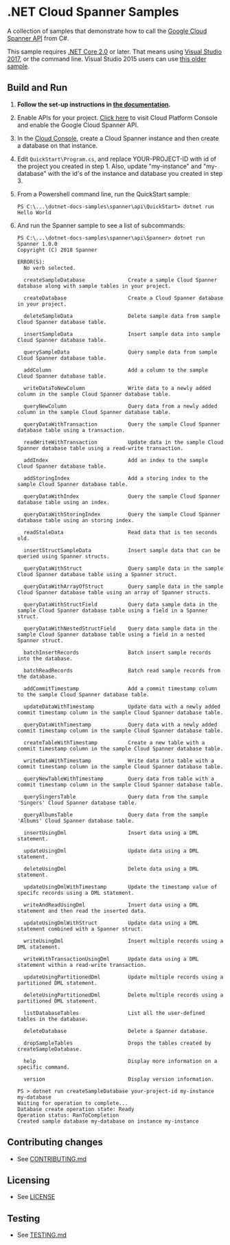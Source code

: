 # .NET Cloud Spanner Samples

A collection of samples that demonstrate how to call the
[Google Cloud Spanner API](https://cloud.google.com/spanner/docs/) from C#.

This sample requires [.NET Core 2.0](
    https://www.microsoft.com/net/core) or later.  That means using
[Visual Studio 2017](
    https://www.visualstudio.com/), or the command line.  Visual Studio 2015 users
can use [this older sample](
    https://github.com/GoogleCloudPlatform/dotnet-docs-samples/tree/vs2015/spanner/api).

## Build and Run

1.  **Follow the set-up instructions in [the documentation](https://cloud.google.com/dotnet/docs/setup).**

4.  Enable APIs for your project.
    [Click here](https://console.cloud.google.com/flows/enableapi?apiid=spanner.googleapis.com&showconfirmation=true)
    to visit Cloud Platform Console and enable the Google Cloud Spanner API.

5.  In the [Cloud Console](https://console.cloud.google.com/spanner/), create a Cloud Spanner
    instance and then create a database on that instance.

7.  Edit `QuickStart\Program.cs`, and replace YOUR-PROJECT-ID with id
    of the project you created in step 1. Also, update "my-instance"
    and "my-database" with the id's of the instance and database you
    created in step 3.

9.  From a Powershell command line, run the QuickStart sample:
    ```
    PS C:\...\dotnet-docs-samples\spanner\api\QuickStart> dotnet run
    Hello World
    ```

10. And run the Spanner sample to see a list of subcommands:
    ```
    PS C:\...\dotnet-docs-samples\spanner\api\Spanner> dotnet run
    Spanner 1.0.0
    Copyright (C) 2018 Spanner

    ERROR(S):
      No verb selected.

      createSampleDatabase              Create a sample Cloud Spanner database along with sample tables in your project.

      createDatabase                    Create a Cloud Spanner database in your project.

      deleteSampleData                  Delete sample data from sample Cloud Spanner database table.

      insertSampleData                  Insert sample data into sample Cloud Spanner database table.

      querySampleData                   Query sample data from sample Cloud Spanner database table.

      addColumn                         Add a column to the sample Cloud Spanner database table.

      writeDataToNewColumn              Write data to a newly added column in the sample Cloud Spanner database table.

      queryNewColumn                    Query data from a newly added column in the sample Cloud Spanner database table.

      queryDataWithTransaction          Query the sample Cloud Spanner database table using a transaction.

      readWriteWithTransaction          Update data in the sample Cloud Spanner database table using a read-write transaction.

      addIndex                          Add an index to the sample Cloud Spanner database table.

      addStoringIndex                   Add a storing index to the sample Cloud Spanner database table.

      queryDataWithIndex                Query the sample Cloud Spanner database table using an index.

      queryDataWithStoringIndex         Query the sample Cloud Spanner database table using an storing index.

      readStaleData                     Read data that is ten seconds old.

      insertStructSampleData            Insert sample data that can be queried using Spanner structs.

      queryDataWithStruct               Query sample data in the sample Cloud Spanner database table using a Spanner struct.

      queryDataWithArrayOfStruct        Query sample data in the sample Cloud Spanner database table using an array of Spanner structs.

      queryDataWithStructField          Query data sample data in the sample Cloud Spanner database table using a field in a Spanner struct.

      queryDataWithNestedStructField    Query data sample data in the sample Cloud Spanner database table using a field in a nested Spanner struct.

      batchInsertRecords                Batch insert sample records into the database.

      batchReadRecords                  Batch read sample records from the database.

      addCommitTimestamp                Add a commit timestamp column to the sample Cloud Spanner database table.

      updateDataWithTimestamp           Update data with a newly added commit timestamp column in the sample Cloud Spanner database table.

      queryDataWithTimestamp            Query data with a newly added commit timestamp column in the sample Cloud Spanner database table.

      createTableWithTimestamp          Create a new table with a commit timestamp column in the sample Cloud Spanner database table.

      writeDataWithTimestamp            Write data into table with a commit timestamp column in the sample Cloud Spanner database table.

      queryNewTableWithTimestamp        Query data from table with a commit timestamp column in the sample Cloud Spanner database table.

      querySingersTable                 Query data from the sample 'Singers' Cloud Spanner database table.

      queryAlbumsTable                  Query data from the sample 'Albums' Cloud Spanner database table.

      insertUsingDml                    Insert data using a DML statement.

      updateUsingDml                    Update data using a DML statement.

      deleteUsingDml                    Delete data using a DML statement.

      updateUsingDmlWithTimestamp       Update the timestamp value of specifc records using a DML statement.

      writeAndReadUsingDml              Insert data using a DML statement and then read the inserted data.

      updateUsingDmlWithStruct          Update data using a DML statement combined with a Spanner struct.

      writeUsingDml                     Insert multiple records using a DML statement.

      writeWithTransactionUsingDml      Update data using a DML statement within a read-write transaction.

      updateUsingPartitionedDml         Update multiple records using a partitioned DML statement.

      deleteUsingPartitionedDml         Delete multiple records using a partitioned DML statement.

      listDatabaseTables                List all the user-defined tables in the database.

      deleteDatabase                    Delete a Spanner database.

      dropSampleTables                  Drops the tables created by createSampleDatabase.

      help                              Display more information on a specific command.

      version                           Display version information.
    ```

    ```
    PS > dotnet run createSampleDatabase your-project-id my-instance my-database
    Waiting for operation to complete...
    Database create operation state: Ready
    Operation status: RanToCompletion
    Created sample database my-database on instance my-instance
    ```

## Contributing changes

* See [CONTRIBUTING.md](../../CONTRIBUTING.md)

## Licensing

* See [LICENSE](../../LICENSE)

## Testing

* See [TESTING.md](../../TESTING.md)
